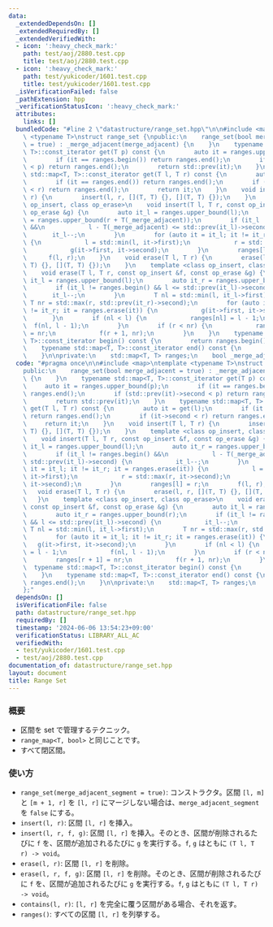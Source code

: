 ```yaml
---
data:
  _extendedDependsOn: []
  _extendedRequiredBy: []
  _extendedVerifiedWith:
  - icon: ':heavy_check_mark:'
    path: test/aoj/2880.test.cpp
    title: test/aoj/2880.test.cpp
  - icon: ':heavy_check_mark:'
    path: test/yukicoder/1601.test.cpp
    title: test/yukicoder/1601.test.cpp
  _isVerificationFailed: false
  _pathExtension: hpp
  _verificationStatusIcon: ':heavy_check_mark:'
  attributes:
    links: []
  bundledCode: "#line 2 \"datastructure/range_set.hpp\"\n\n#include <map>\ntemplate\
    \ <typename T>\nstruct range_set {\npublic:\n    range_set(bool merge_adjacent\
    \ = true) : _merge_adjacent(merge_adjacent) {\n    }\n    typename std::map<T,\
    \ T>::const_iterator get(T p) const {\n        auto it = ranges.upper_bound(p);\n\
    \        if (it == ranges.begin()) return ranges.end();\n        if (std::prev(it)->second\
    \ < p) return ranges.end();\n        return std::prev(it);\n    }\n    typename\
    \ std::map<T, T>::const_iterator get(T l, T r) const {\n        auto it = get(l);\n\
    \        if (it == ranges.end()) return ranges.end();\n        if (it->second\
    \ < r) return ranges.end();\n        return it;\n    }\n    void insert(T l, T\
    \ r) {\n        insert(l, r, [](T, T) {}, [](T, T) {});\n    }\n    template <class\
    \ op_insert, class op_erase>\n    void insert(T l, T r, const op_insert &f, const\
    \ op_erase &g) {\n        auto it_l = ranges.upper_bound(l);\n        auto it_r\
    \ = ranges.upper_bound(r + T(_merge_adjacent));\n        if (it_l != ranges.begin()\
    \ &&\n            l - T(_merge_adjacent) <= std::prev(it_l)->second) {\n     \
    \       it_l--;\n        }\n        for (auto it = it_l; it != it_r; it = ranges.erase(it))\
    \ {\n            l = std::min(l, it->first);\n            r = std::max(r, it->second);\n\
    \            g(it->first, it->second);\n        }\n        ranges[l] = r;\n  \
    \      f(l, r);\n    }\n    void erase(T l, T r) {\n        erase(l, r, [](T,\
    \ T) {}, [](T, T) {});\n    }\n    template <class op_insert, class op_erase>\n\
    \    void erase(T l, T r, const op_insert &f, const op_erase &g) {\n        auto\
    \ it_l = ranges.upper_bound(l);\n        auto it_r = ranges.upper_bound(r);\n\
    \        if (it_l != ranges.begin() && l <= std::prev(it_l)->second) {\n     \
    \       it_l--;\n        }\n        T nl = std::min(l, it_l->first);\n       \
    \ T nr = std::max(r, std::prev(it_r)->second);\n        for (auto it = it_l; it\
    \ != it_r; it = ranges.erase(it)) {\n            g(it->first, it->second);\n \
    \       }\n        if (nl < l) {\n            ranges[nl] = l - 1;\n          \
    \  f(nl, l - 1);\n        }\n        if (r < nr) {\n            ranges[r + 1]\
    \ = nr;\n            f(r + 1, nr);\n        }\n    }\n    typename std::map<T,\
    \ T>::const_iterator begin() const {\n        return ranges.begin();\n    }\n\
    \    typename std::map<T, T>::const_iterator end() const {\n        return ranges.end();\n\
    \    }\n\nprivate:\n    std::map<T, T> ranges;\n    bool _merge_adjacent;\n};\n"
  code: "#pragma once\n\n#include <map>\ntemplate <typename T>\nstruct range_set {\n\
    public:\n    range_set(bool merge_adjacent = true) : _merge_adjacent(merge_adjacent)\
    \ {\n    }\n    typename std::map<T, T>::const_iterator get(T p) const {\n   \
    \     auto it = ranges.upper_bound(p);\n        if (it == ranges.begin()) return\
    \ ranges.end();\n        if (std::prev(it)->second < p) return ranges.end();\n\
    \        return std::prev(it);\n    }\n    typename std::map<T, T>::const_iterator\
    \ get(T l, T r) const {\n        auto it = get(l);\n        if (it == ranges.end())\
    \ return ranges.end();\n        if (it->second < r) return ranges.end();\n   \
    \     return it;\n    }\n    void insert(T l, T r) {\n        insert(l, r, [](T,\
    \ T) {}, [](T, T) {});\n    }\n    template <class op_insert, class op_erase>\n\
    \    void insert(T l, T r, const op_insert &f, const op_erase &g) {\n        auto\
    \ it_l = ranges.upper_bound(l);\n        auto it_r = ranges.upper_bound(r + T(_merge_adjacent));\n\
    \        if (it_l != ranges.begin() &&\n            l - T(_merge_adjacent) <=\
    \ std::prev(it_l)->second) {\n            it_l--;\n        }\n        for (auto\
    \ it = it_l; it != it_r; it = ranges.erase(it)) {\n            l = std::min(l,\
    \ it->first);\n            r = std::max(r, it->second);\n            g(it->first,\
    \ it->second);\n        }\n        ranges[l] = r;\n        f(l, r);\n    }\n \
    \   void erase(T l, T r) {\n        erase(l, r, [](T, T) {}, [](T, T) {});\n \
    \   }\n    template <class op_insert, class op_erase>\n    void erase(T l, T r,\
    \ const op_insert &f, const op_erase &g) {\n        auto it_l = ranges.upper_bound(l);\n\
    \        auto it_r = ranges.upper_bound(r);\n        if (it_l != ranges.begin()\
    \ && l <= std::prev(it_l)->second) {\n            it_l--;\n        }\n       \
    \ T nl = std::min(l, it_l->first);\n        T nr = std::max(r, std::prev(it_r)->second);\n\
    \        for (auto it = it_l; it != it_r; it = ranges.erase(it)) {\n         \
    \   g(it->first, it->second);\n        }\n        if (nl < l) {\n            ranges[nl]\
    \ = l - 1;\n            f(nl, l - 1);\n        }\n        if (r < nr) {\n    \
    \        ranges[r + 1] = nr;\n            f(r + 1, nr);\n        }\n    }\n  \
    \  typename std::map<T, T>::const_iterator begin() const {\n        return ranges.begin();\n\
    \    }\n    typename std::map<T, T>::const_iterator end() const {\n        return\
    \ ranges.end();\n    }\n\nprivate:\n    std::map<T, T> ranges;\n    bool _merge_adjacent;\n\
    };"
  dependsOn: []
  isVerificationFile: false
  path: datastructure/range_set.hpp
  requiredBy: []
  timestamp: '2024-06-06 13:54:23+09:00'
  verificationStatus: LIBRARY_ALL_AC
  verifiedWith:
  - test/yukicoder/1601.test.cpp
  - test/aoj/2880.test.cpp
documentation_of: datastructure/range_set.hpp
layout: document
title: Range Set
---
```


### 概要
- 区間を set で管理するテクニック。
- `range_map<T, bool>` と同じことです。
- すべて閉区間。
  
### 使い方
- `range_set(merge_adjacent_segment = true)`: コンストラクタ。区間 `[l, m]` と `[m + 1, r]` を `[l, r]` にマージしない場合は、`merge_adjacent_segment` を `false` にする。
- `insert(l, r)`: 区間 `[l, r]` を挿入。
- `insert(l, r, f, g)`: 区間 `[l, r]` を挿入。そのとき、区間が削除されるたびに `f` を、区間が追加されるたびに `g` を実行する。`f`, `g` はともに `(T l, T r) -> void`。
- `erase(l, r)`: 区間 `[l, r]` を削除。
- `erase(l, r, f, g)`: 区間 `[l, r]` を削除。そのとき、区間が削除されるたびに `f` を、区間が追加されるたびに `g` を実行する。`f`, `g` はともに `(T l, T r) -> void`。
- `contains(l, r)`: `[l, r]` を完全に覆う区間がある場合、それを返す。
- `ranges()`: すべての区間 `[l, r]` を列挙する。